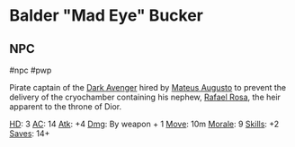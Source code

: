 # Balder "Mad Eye" Bucker
## NPC

#npc #pwp 

Pirate captain of the [Dark Avenger](../../../Gaming/StarsWithoutNumber/PiratesWithoutPlunder/Dark%20Avenger%20-%20Corvette.md) hired by [Mateus Augusto](../../../Gaming/StarsWithoutNumber/PiratesWithoutPlunder/Mateus%20Augusto.md) to prevent the delivery of the cryochamber containing his nephew, [Rafael Rosa](../../../Gaming/StarsWithoutNumber/PiratesWithoutPlunder/Rafael%20Rosa.md), the heir apparent to the throne of Dior.

[HD](../../../Gaming/StarsWithoutNumber/Hit%20Dice.md): 3
[AC](../../../Gaming/StarsWithoutNumber/Armor%20Class-1.md): 14
[Atk](../../../Gaming/StarsWithoutNumber/Attack%20Bonus.md): +4
[Dmg](../../../Gaming/StarsWithoutNumber/Damage.md): By weapon + 1
[Move](../../../Gaming/StarsWithoutNumber/Move.md): 10m
[Morale](../../../Gaming/StarsWithoutNumber/Morale.md): 9
[Skills](../../../Gaming/StarsWithoutNumber/Skills.md): +2
[Saves](../../../Gaming/StarsWithoutNumber/Saves.md): 14+


